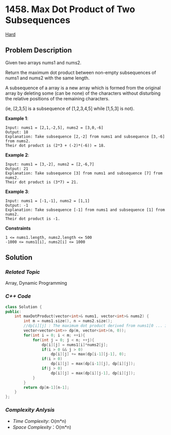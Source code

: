 # 1458. Max Dot Product of Two Subsequences
[Hard](https://leetcode.com/problems/max-dot-product-of-two-subsequences/description/)

## Problem Description

Given two arrays nums1 and nums2.

Return the maximum dot product between non-empty subsequences of nums1 and nums2 with the same length.

A subsequence of a array is a new array which is formed from the original array by deleting some (can be none) of the characters without disturbing the relative positions of the remaining characters.

(ie, [2,3,5] is a subsequence of [1,2,3,4,5] while [1,5,3] is not).

**Example 1**:
```
Input: nums1 = [2,1,-2,5], nums2 = [3,0,-6]
Output: 18
Explanation: Take subsequence [2,-2] from nums1 and subsequence [3,-6] from nums2.
Their dot product is (2*3 + (-2)*(-6)) = 18.
```
**Example 2**:
```
Input: nums1 = [3,-2], nums2 = [2,-6,7]
Output: 21
Explanation: Take subsequence [3] from nums1 and subsequence [7] from nums2.
Their dot product is (3*7) = 21.
```
**Example 3**:
```
Input: nums1 = [-1,-1], nums2 = [1,1]
Output: -1
Explanation: Take subsequence [-1] from nums1 and subsequence [1] from nums2.
Their dot product is -1.
```

**Constraints**
```
1 <= nums1.length, nums2.length <= 500
-1000 <= nums1[i], nums2[i] <= 1000
```

## Solution

### _Related Topic_
   Array, Dynamic Programming

### _C++ Code_
```cpp
class Solution {
public:
    int maxDotProduct(vector<int>& nums1, vector<int>& nums2) {
        int m = nums1.size(), n = nums2.size();
        //dp[i][j] : The maximum dot product derived from nums1[0 ... i] and nums2[0 ... j]
        vector<vector<int>> dp(m, vector<int>(n, 0));
        for(int i = 0; i < m; ++i){
            for(int j = 0; j < n; ++j){
                dp[i][j] = nums1[i]*nums2[j];
                if(i > 0 && j > 0)
                    dp[i][j] += max(dp[i-1][j-1], 0);
                if(i > 0)
                    dp[i][j] = max(dp[i-1][j], dp[i][j]);
                if(j > 0)
                    dp[i][j] = max(dp[i][j-1], dp[i][j]);
            }
        }
        return dp[m-1][n-1];
    }
};
```

### _Complexity Anlysis_
- _Time Complexity_: O(m*n)
- _Space Complexity_：O(m*n)
